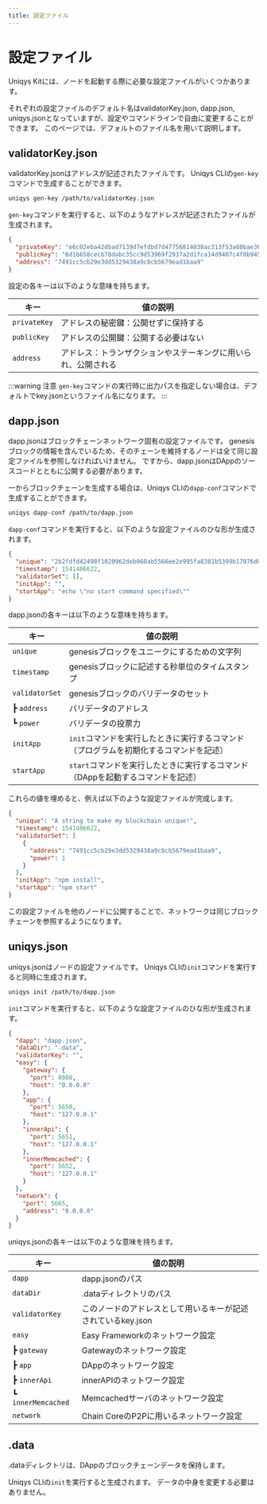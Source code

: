 ```yaml
---
title: 設定ファイル
---
```


# 設定ファイル

Uniqys Kitには、ノードを起動する際に必要な設定ファイルがいくつかあります。

それぞれの設定ファイルのデフォルト名はvalidatorKey.json, dapp.json, uniqys.jsonとなっていますが、設定やコマンドラインで自由に変更することができます。
このページでは、デフォルトのファイル名を用いて説明します。

## validatorKey.json

validatorKey.jsonはアドレスが記述されたファイルです。
Uniqys CLIの`gen-key`コマンドで生成することができます。

```bash
uniqys gen-key /path/to/validatorKey.json
```

`gen-key`コマンドを実行すると、以下のようなアドレスが記述されたファイルが生成されます。

```json
{
  "privateKey": "e6c02eba42dbad7139d7efdbd7d47756814038ac313f53a60bae36320aa1c631",
  "publicKey": "6d1b658cecb78dabc35cc9d53969f2937a2d1fca14d9407c4f0b945ff1df2439b0e19b94f079d00e3a57b54c35cee90cf120cbfa687080df534e7ee86e29febd",
  "address": "7491cc5cb29e3dd5329438a9c8cb5679ead1baa9"
}
```

設定の各キーは以下のような意味を持ちます。

| キー | 値の説明 |
| --- | --- |
| `privateKey` | アドレスの秘密鍵：公開せずに保持する |
| `publicKey` | アドレスの公開鍵：公開する必要はない |
| `address` | アドレス：トランザクションやステーキングに用いられ、公開される |

:::warning 注意
`gen-key`コマンドの実行時に出力パスを指定しない場合は、デフォルトでkey.jsonというファイル名になります。
:::

## dapp.json

dapp.jsonはブロックチェーンネットワーク固有の設定ファイルです。
genesisブロックの情報を含んでいるため、そのチェーンを維持するノードは全て同じ設定ファイルを参照しなければいけません。
ですから、dapp.jsonはDAppのソースコードとともに公開する必要があります。

一からブロックチェーンを生成する場合は、Uniqys CLIの`dapp-conf`コマンドで生成することができます。

```bash
uniqys dapp-conf /path/to/dapp.json
```

`dapp-conf`コマンドを実行すると、以下のような設定ファイルのひな形が生成されます。

```json
{
  "unique": "2b2fdfd42498f1020962deb060ab5566ee2e995fa8381b5399b17076d0970d4707b33f882150dcc4",
  "timestamp": 1541406622,
  "validatorSet": [],
  "initApp": "",
  "startApp": "echo \"no start command specified\""
}
```

dapp.jsonの各キーは以下のような意味を持ちます。

| キー | 値の説明 |
| --- | --- |
| `unique` | genesisブロックをユニークにするための文字列 |
| `timestamp` | genesisブロックに記述する秒単位のタイムスタンプ |
| `validatorSet` | genesisブロックのバリデータのセット |
| ┣ `address` | バリデータのアドレス |
| ┗ `power` | バリデータの投票力 |
| `initApp` | `init`コマンドを実行したときに実行するコマンド<br>（プログラムを初期化するコマンドを記述） |
| `startApp` | `start`コマンドを実行したときに実行するコマンド<br>（DAppを起動するコマンドを記述） |

これらの値を埋めると、例えば以下のような設定ファイルが完成します。

```json
{
  "unique": "A string to make my blockchain unique!",
  "timestamp": 1541406622,
  "validatorSet": [
    {
      "address": "7491cc5cb29e3dd5329438a9c8cb5679ead1baa9",
      "power": 1
    }
  ],
  "initApp": "npm install",
  "startApp": "npm start"
}
```

この設定ファイルを他のノードに公開することで、ネットワークは同じブロックチェーンを参照するようになります。

## uniqys.json

uniqys.jsonはノードの設定ファイルです。
Uniqys CLIの`init`コマンドを実行すると同時に生成されます。

```bash
uniqys init /path/to/dapp.json
```

`init`コマンドを実行すると、以下のような設定ファイルのひな形が生成されます。

```json
{
  "dapp": "dapp.json",
  "dataDir": ".data",
  "validatorKey": "",
  "easy": {
    "gateway": {
      "port": 8080,
      "host": "0.0.0.0"
    },
    "app": {
      "port": 5650,
      "host": "127.0.0.1"
    },
    "innerApi": {
      "port": 5651,
      "host": "127.0.0.1"
    },
    "innerMemcached": {
      "port": 5652,
      "host": "127.0.0.1"
    }
  },
  "network": {
    "port": 5665,
    "address": "0.0.0.0"
  }
}
```

uniqys.jsonの各キーは以下のような意味を持ちます。

| キー | 値の説明 |
| --- | --- |
| `dapp` | dapp.jsonのパス |
| `dataDir` | .dataディレクトリのパス |
| `validatorKey` | このノードのアドレスとして用いるキーが記述されているkey.json |
| `easy` | Easy Frameworkのネットワーク設定 |
| ┣ `gateway` | Gatewayのネットワーク設定 |
| ┣ `app` | DAppのネットワーク設定 |
| ┣ `innerApi` | innerAPIのネットワーク設定 |
| ┗ `innerMemcached` | Memcachedサーバのネットワーク設定 |
| `network` | Chain CoreのP2Pに用いるネットワーク設定 |

## .data

.dataディレクトリは、DAppのブロックチェーンデータを保持します。

Uniqys CLIの`init`を実行すると生成されます。
データの中身を変更する必要はありません。
